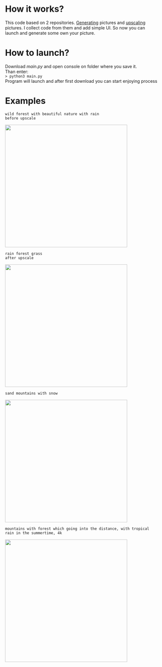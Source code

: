 # How it works?
This code based on 2 repositories. [Generating](https://huggingface.co/stabilityai/stable-diffusion-2) pictures and [upscaling](https://huggingface.co/stabilityai/stable-diffusion-x4-upscaler) pictures. I collect code from them and add simple UI. So now you can launch and generate some own your picture.
      
# How to launch?
Download _main.py_ and open console on folder where you save it.                
Than enter:           
```> python3 main.py```       
Program will launch and after first download you can start enjoying process          
        
# Examples
``` wild forest with beautiful nature with rain ```         
``` before upscale ```

<img src= https://github.com/ddoo5/SDG2/blob/examples/wildforestwithbeautifulnaturewithrain.png width="400px" height="400px"/> 

``` rain forest grass ```      
``` after upscale ```        

<img src= https://github.com/ddoo5/SDG2/blob/examples/rain%20forest%20grass.png width="400px" height="400px"/>

``` sand mountains with snow ```          

<img src= https://github.com/ddoo5/SDG2/blob/examples/sandmountainswithsnow.png width="400px" height="400px"/>

``` mountains with forest which going into the distance, with tropical rain in the summertime, 4k ```          

<img src= https://github.com/ddoo5/SDG2/blob/examples/mountainswithforestwhichgoingintothedistance%2Cwithtropicalraininthesummertime%2C4k.png width="400px" height="400px"/>
